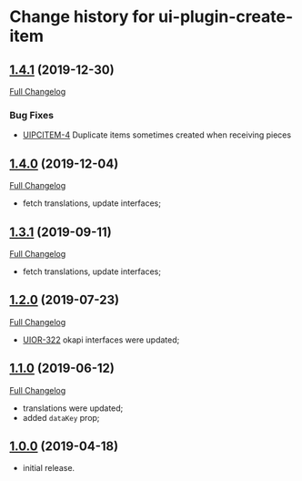 # Change history for ui-plugin-create-item

## [1.4.1](https://github.com/folio-org/ui-plugin-create-item/tree/v1.4.1) (2019-12-30)
[Full Changelog](https://github.com/folio-org/ui-plugin-create-item/compare/v1.4.0...v1.4.1)

### Bug Fixes
* [UIPCITEM-4](https://issues.folio.org/browse/UIPCITEM-4) Duplicate items sometimes created when receiving pieces

## [1.4.0](https://github.com/folio-org/ui-plugin-create-item/tree/v1.4.0) (2019-12-04)
[Full Changelog](https://github.com/folio-org/ui-plugin-create-item/compare/v1.3.1...v1.4.0)

* fetch translations, update interfaces;

## [1.3.1](https://github.com/folio-org/ui-plugin-create-item/tree/v1.3.1) (2019-09-11)
[Full Changelog](https://github.com/folio-org/ui-plugin-create-item/compare/v1.2.0...v1.3.1)

* fetch translations, update interfaces;

## [1.2.0](https://github.com/folio-org/ui-plugin-create-item/tree/v1.2.0) (2019-07-23)
[Full Changelog](https://github.com/folio-org/ui-plugin-create-item/compare/v1.1.0...v1.2.0)

* [UIOR-322](https://issues.folio.org/browse/UIOR-322) okapi interfaces were updated;

## [1.1.0](https://github.com/folio-org/ui-plugin-create-item/tree/v1.1.0) (2019-06-12)
[Full Changelog](https://github.com/folio-org/ui-plugin-create-item/compare/v1.0.0...v1.1.0)
* translations were updated;
* added `dataKey` prop;

## [1.0.0](https://github.com/folio-org/ui-plugin-create-item/tree/v1.0.0) (2019-04-18)

* initial release.
